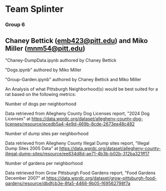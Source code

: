 # Team Splinter

### Group 6

## Chaney Bettick (emb423@pitt.edu) and Miko Miller (mnm54@pitt.edu)

"Chaney-DumpData.ipynb authored by Chaney Bettick

"Dogs.ipynb" authored by Miko Miller

"Group-Garden.ipynb" authored by Chaney Bettick and Miko Miller

An Analysis of what Pittsburgh Neighborhood(s) would be best suited for a rat based on the following metrics:

Number of dogs per neighborhood

Data retrieved from Allegheny County Dog Licenses report, "2024 Dog Licenses" at https://data.wprdc.org/dataset/allegheny-county-dog-licenses/resource/ecedb5a4-4e9d-469b-8cde-2673ee48c482

Number of dump sites per neighborhood

Data retrieved from Allegheny County Illegal Dump sites report, "Illegal Dump Sites 2005 Data" at https://data.wprdc.org/dataset/allegheny-county-illegal-dump-sites/resource/ee834d8d-ae71-4b3b-b02b-312ba321ff17

Number of gardens per neighborhood

Data retrieved from Grow Pittsburgh Food Gardens report, "Food Gardens December 2007" at https://data.wprdc.org/dataset/grow-pittsburgh-food-gardens/resource/dbdfcb3e-8fa5-4468-9b05-f69562798f7a
